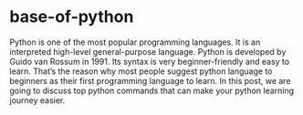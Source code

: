 # base-of-python
Python is one of the most popular programming languages. It is an interpreted high-level general-purpose language. Python is developed by Guido van Rossum in 1991. Its syntax is very beginner-friendly and easy to learn. That’s the reason why most people suggest python language to beginners as their first programming language to learn. In this post, we are going to discuss top python commands that can make your python learning journey easier.

